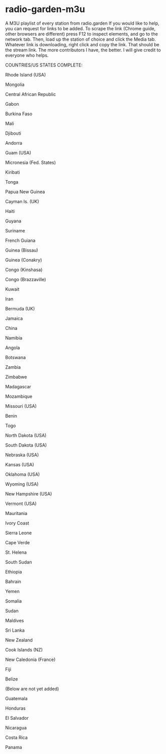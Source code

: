 # radio-garden-m3u
A M3U playlist of every station from radio.garden
If you would like to help, you can request for links to be added. To scrape the link (Chrome guide, other browsers are different) press F12 to inspect elements, and go to the network tab. Then, load up the station of choice and click the Media tab. Whatever link is downloading, right click and copy the link. That should be the stream link. The more contributors I have, the better. I will give credit to everyone who helps.

COUNTRIES/US STATES COMPLETE:

Rhode Island (USA)

Mongolia

Central African Republic

Gabon

Burkina Faso

Mali

Djibouti

Andorra

Guam (USA)

Micronesia (Fed. States)

Kiribati

Tonga

Papua New Guinea

Cayman Is. (UK)

Haiti

Guyana

Suriname

French Guiana

Guinea (Bissau)

Guinea (Conakry)

Congo (Kinshasa)

Congo (Brazzaville)

Kuwait

Iran

Bermuda (UK)

Jamaica

China

Namibia

Angola

Botswana

Zambia

Zimbabwe

Madagascar

Mozambique

Missouri (USA)

Benin

Togo

North Dakota (USA)

South Dakota (USA)

Nebraska (USA)

Kansas (USA)

Oklahoma (USA)

Wyoming (USA)

New Hampshire (USA)

Vermont (USA)

Mauritania

Ivory Coast

Sierra Leone

Cape Verde

St. Helena

South Sudan

Ethiopia

Bahrain

Yemen

Somalia

Sudan

Maldives

Sri Lanka

New Zealand

Cook Islands (NZ)

New Caledonia (France)

Fiji

Belize

(Below are not yet added)

Guatemala

Honduras

El Salvador

Nicaragua

Costa Rica

Panama
